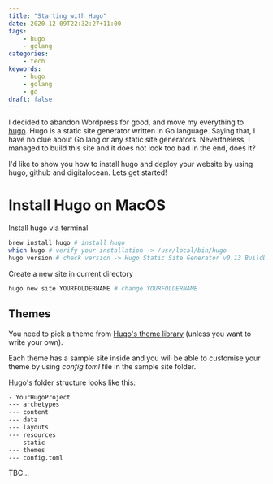 ```yaml
---
title: "Starting with Hugo"
date: 2020-12-09T22:32:27+11:00
tags:
    - hugo
    - golang
categories:
    - tech
keywords:
    - hugo
    - golang
    - go
draft: false
---
```


I decided to abandon Wordpress for good, and move my everything to [hugo](https://gohugo.io/).
Hugo is a static site generator written in Go language. Saying that, I have no clue about Go lang or any static site generators.
Nevertheless, I managed to build this site and it does not look too bad in the end, does it?

I'd like to show you how to install hugo and deploy your website by using hugo, github and digitalocean. Lets get started!

# Install Hugo on MacOS

Install hugo via terminal
```bash
brew install hugo # install hugo
which hugo # verify your installation -> /usr/local/bin/hugo
hugo version # check version -> Hugo Static Site Generator v0.13 BuildDate: 2015-03-09T21:34:47-05:00
```

Create a new site in current directory
```bash
hugo new site YOURFOLDERNAME # change YOURFOLDERNAME
```

## Themes

You need to pick a theme from [Hugo's theme library](https://themes.gohugo.io/) (unless you want to write your own).

Each theme has a sample site inside and you will be able to customise your theme by using *config.toml* file in the sample site folder.

Hugo's folder structure looks like this:

```bash
- YourHugoProject
--- archetypes
--- content
--- data
--- layouts
--- resources
--- static
--- themes
--- config.toml
```

TBC...